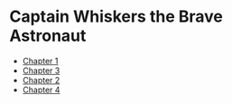 # Captain Whiskers the Brave Astronaut

- [Chapter 1](chapter1.md)
- [Chapter 3](chapter3.md)
- [Chapter 2](chapter2.md)
- [Chapter 4](chapter4.md)
